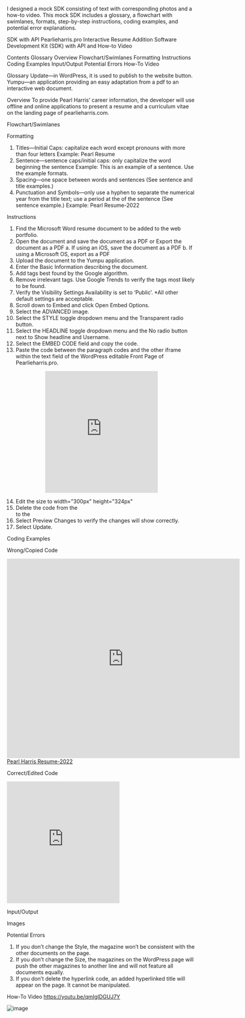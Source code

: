 I designed a mock SDK consisting of text with corresponding photos and a how-to video. This mock SDK includes a glossary, a flowchart with swimlanes, formats, step-by-step instructions, coding examples, and potential error explanations.

SDK with API
Pearlieharris.pro Interactive Resume Addition Software Development Kit (SDK) with API and How-to Video

Contents
Glossary
Overview
Flowchart/Swimlanes
Formatting
Instructions
Coding Examples
Input/Output
Potential Errors
How-To Video

Glossary
Update—in WordPress, it is used to publish to the website button.
Yumpu—an application providing an easy adaptation from a pdf to an interactive web document.

Overview
To provide Pearl Harris’ career information, the developer will use offline and online applications to present a resume and a curriculum vitae on the landing page of pearlieharris.com.

Flowchart/Swimlanes

 

Formatting
1.	Titles—Initial Caps: capitalize each word except pronouns with more than four letters
Example: Pearl Resume
2.	Sentence—sentence caps/initial caps: only capitalize the word beginning the sentence
Example: This is an example of a sentence. Use the example formats.
3.	Spacing—one space between words and sentences (See sentence and title examples.)
4.	Punctuation and Symbols—only use a hyphen to separate the numerical year from the title text; use a period at the of the sentence (See sentence example.)
Example: Pearl Resume-2022

Instructions
1.	Find the Microsoft Word resume document to be added to the web portfolio.
2.	Open the document and save the document as a PDF or Export the document as a PDF
a.	If using an iOS, save the document as a PDF
b.	If using a Microsoft OS, export as a PDF
3.	Upload the document to the Yumpu application.
4.	Enter the Basic Information describing the document.
5.	Add tags best found by the Google algorithm. 
6.	Remove irrelevant tags. Use Google Trends to verify the tags most likely to be found.
7.	Verify the Visibility Settings Availability is set to ‘Public’.
*All other default settings are acceptable.
8.	Scroll down to Embed and click Open Embed Options.
9.	Select the ADVANCED image.
10.	Select the STYLE toggle dropdown menu and the Transparent radio button.
11.	Select the HEADLINE toggle dropdown menu and the No radio button next to Show headline and Username.
12.	Select the EMBED CODE field and copy the code.
13.	Paste the code between the paragraph codes and the other iframe within the text field of the WordPress editable Front Page of Pearlieharris.pro.
<p style="text-align: center;"> <iframe src="https://www.yumpu.com/en/embed/view/Slh9oXNHmyd5UqRD" width="300px" height="324px" frameborder="0" allowfullscreen="allowfullscreen"></iframe></p> 

14.	Edit the size to width="300px" height="324px"
15.	Delete the code from the <br> to the </a>
16.	Select Preview Changes to verify the changes will show correctly.
17.	Select Update.

Coding Examples

Wrong/Copied Code
<iframe width="620px" height="531px" src="https://www.yumpu.com/en/embed/view/jOmCKpe2TSgwGQc3" frameborder="0" allowfullscreen="true"  allowtransparency="true"></iframe><br><a href="https://www.yumpu.com/en/document/view/66979882/pearl-harris-resume-2022" title="Pearl Harris Resume-2022" target="_blank">Pearl Harris Resume-2022</a>

Correct/Edited Code
<iframe src="https://www.yumpu.com/en/embed/view/jOmCKpe2TSgwGQc3" width="300px" height="324px" frameborder="0" allowfullscreen="allowfullscreen"></iframe>


Input/Output

Images

 



Potential Errors
1.	If you don’t change the Style, the magazine won’t be consistent with the other documents on the page.
2.	If you don’t change the Size, the magazines on the WordPress page will push the other magazines to another line and will not feature all documents equally.
3.	If you don’t delete the hyperlink code, an added hyperlinked title will appear on the page. It cannot be manipulated.

How-To Video https://youtu.be/qmIgIDGUJ7Y 

 
![image](https://user-images.githubusercontent.com/109311205/179078332-89c3e63b-e08a-4951-bfa4-49124ca1c20b.png)


<!---
pearlieharris/pearlieharris is a ✨ special ✨ repository because its `README.md` (this file) appears on your GitHub profile.
You can click the Preview link to take a look at your changes.
--->
